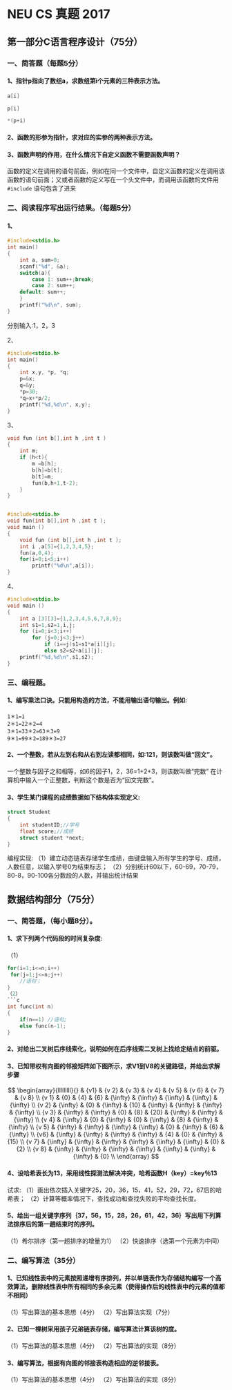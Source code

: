 # NEU CS 真题 2017

## 第一部分C语言程序设计（75分）

### 一、简答题（每题5分）

#### 1、指针p指向了数组a，求数组第i个元素的三种表示方法。

```c
a[i]
```

```c
p[i]
```

```c
*(p+i)
```

#### 2、函数的形参为指针，求对应的实参的两种表示方法。

#### 3、函数声明的作用，在什么情况下自定义函数不需要函数声明？

函数的定义在调用的语句前面，例如在同一个文件中，自定义函数的定义在调用该函数的语句前面；又或者函数的定义写在一个头文件中，而调用该函数的文件用```#include``` 语句包含了进来

### 二、阅读程序写出运行结果。（每题5分）

#### 1、
```c
#include<stdio.h>
int main()
{
    int a, sum=0;
    scanf("%d", &a);
    switch(a){
        case 1: sum++;break;
        case 2: sum++;
    default: sum++;
    }
    printf("%d\n", sum);
}
```
分别输入:1，2，3

2、
```c
#include<stdio.h>
int main()
{
    int x,y, *p, *q;
    p=&x;
    q=&y;
    *p=30;
    *q=x+*p/2;
    printf("%d,%d\n", x,y);
} 
```

3、
```c
void fun (int b[],int h ,int t )
{
    int m;
    if (h<t){
        m =b[h];
        b[h]=b[t];
        b[t]=m;
        fun(b,h+1,t-2);
    }
}


#include<stdio.h>
void fun(int b[],int h ,int t );
void main ()
{
    void fun (int b[],int h ,int t );
    int i ,a[5]={1,2,3,4,5};
    fun(a,0,4);
    for(i=0;i<5;i++)
        printf("%d\n",a[i]);
}
```
4、
```c
#include<stdio.h>
void main ()
{
    int a [3][3]={1,2,3,4,5,6,7,8,9};
    int s1=1,s2=1,i,j;
    for (i=0;i<3;i++)
        for (j=0;j<3;j++)
            if (i==j)s1=s1*a[i][j];
            else s2=s2+a[i][j];
    printf("%d,%d\n",s1,s2);
}
```

### 三、编程题。

#### 1、编写乘法口诀。只能用构造的方法，不能用输出语句输出。例如:
```
1＊1=1
2＊1=22＊2=4
3＊1=33＊2=63＊3=9
9＊1=99＊2=189＊3=27
```

#### 2、一个整数，若从左到右和从右到左读都相同，如:121，则该数叫做“回文”。
一个整数与因子之和相等，如6的因子1，2，36=1+2+3，则该数叫做“完数”
在计算机中输入一个正整数，判断这个数是否为“回文完数”。

#### 3、学生某门课程的成绩数据如下结构体实现定义:
```c
struct Student
{
    int studentID;//学号
    float score;//成绩
    struct student *next;
}
```
编程实现:
（1）建立动态链表存储学生成绩，由键盘输入所有学生的学号、成绩，人数任意，以输入学号0为结束标志；
（2）分别统计60以下，60-69，70-79，80-8，90-100各分数段的人数，并输出统计结果


## 数据结构部分（75分）

### 一、简答题，（每小题8分）。

#### 1、求下列两个代码段的时间复杂度:

（1）
```c
for(i=1;i<=n;i++)
 for(j=1;j<=n;j++)
    //语句；
}
（2）
```c
int func(int n)
{
    if(n==1) //语句;
    else func(n-1);
}
```

#### 2、对给出二叉树后序线索化，说明如何在后序线索二叉树上找给定结点的前驱。

#### 3、已知带权有向图的邻接矩阵如下图所示，求V1到V8的关键路径，并给出求解步骤

$$
\begin{array}{lllllllll}{} & {v1} & {v 2} & {v 3} & {v 4} & {v 5} & {v 6} & {v 7} & {v 8} \\ 
{v 1} & {0} & {4} & {6} & {\infty} & {\infty} & {\infty} & {\infty} & {\infty} \\
 {v 2} & {\infty} & {0} & {\infty} & {10} & {\infty} & {\infty} & {\infty} & {\infty} \\
  {v 3} & {\infty} & {\infty} & {0} & {8} & {20} & {\infty} & {\infty} & {\infty} \\
   {v 4} & {\infty} & {0} & {\infty} & {0} & {\infty} & {8} & {\infty} & {\infty} \\
    {v 5} & {\infty} & {\infty} & {\infty} & {\infty} & {0} & {\infty} & {6} & {\infty} \\
     {v6} & {\infty} & {\infty} & {\infty} & {\infty} & {4} & {0} & {\infty} & {15} \\
      {v 7} & {\infty} & {\infty} & {\infty} & {\infty} & {\infty} & {\infty} & {0} & {2} \\
       {v 8} & {\infty} & {\infty} & {\infty} & {\infty} & {\infty} & {\infty} & {\infty} & {0} \\
       \end{array}
$$

#### 4、设哈希表长为13，采用线性探测法解决冲突，哈希函数H（key）=key％13
试求:
（1）画出依次插入关键字25，20，36，15，41，52，29，72，67后的哈希表；
（2）计算等概率情况下，查找成功和查找失败的平均查找长度。

#### 5、给出一组关键字序列｛37，56，15，28，26，61，42，36｝写出用下列算法排序后的第一趟结束时的序列。
（1）希尔排序（第一趟排序的增量为1）
（2）快速排序（选第一个元素为中间）


### 二、编写算法（35分）

#### 1、已知线性表中的元素按照递增有序排列，并以单链表作为存储结构编写一个高效算法，删除线性表中所有相同的多余元素（使得操作后的线性表中的元素的值都不相同）
（1）写出算法的基本思想（4分）
（2）写出算法实现（7分）

#### 2、已知一棵树采用孩子兄弟链表存储，编写算法计算该树的度。
（1）写出算法的基本思想（4分）
（2）写出算法的实现（8分）

#### 3、编写算法，根据有向图的邻接表构造相应的逆邻接表。
（1）写出算法的基本思想（4分）
（2）写出算法的实现（8分）










